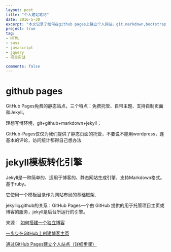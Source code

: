 ```yaml
---
layout: post
title: "个人建站笔记"
date: 2016-5-30
excerpt: "本文记录了如何在github pages上建立个人网站。git,markdown,bootstrap,jekyll。"
project: true
tag:
- HTML
- sass
- javascript
- jquery
- 项目实战

comments: false
---
```

# github pages

GitHub Pages免费的静态站点，三个特点：免费托管、自带主题、支持自制页面和Jekyll。

理想写博环境，git+github+markdown+jekyll；

GitHub-Pages仅仅为我们提供了静态页面的托管，不要说不能用wordpress，连基本的评论，访问统计都得自己想办法


# jekyll模板转化引擎

Jekyll是一种简单的、适用于博客的、静态网站生成引擎，支持Markdown格式。基于ruby。

它使用一个模板目录作为网站布局的基础框架,

jekyll与github的关系：GitHub Pages一个由 GitHub 提供的用于托管项目主页或博客的服务，jekyll是后台所运行的引擎。



来源：
<a href= "http://www.jianshu.com/p/05289a4bc8b2" target="_blank">如何搭建一个独立博客</a>

<a href= "http://www.pchou.info/ssgithubPage/2013-01-03-build-github-blog-page-01.html" target="_blank">一步步在GitHub上创建博客主页</a>

<a href = "http://www.cnblogs.com/purediy/archive/2013/03/07/2948892.html" target="_blank">通过GitHub Pages建立个人站点（详细步骤）</a>